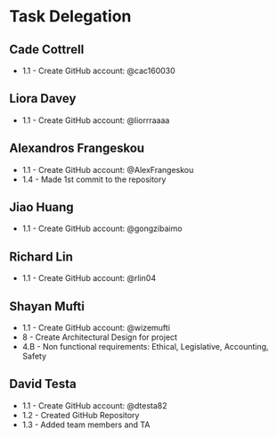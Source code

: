 # Task Delegation

## Cade Cottrell
   * 1.1 - Create GitHub account: @cac160030

## Liora Davey
   * 1.1 - Create GitHub account: @liorrraaaa

## Alexandros Frangeskou
   * 1.1 - Create GitHub account: @AlexFrangeskou
   * 1.4 - Made 1st commit to the repository

## Jiao Huang
   * 1.1 - Create GitHub account: @gongzibaimo

## Richard Lin
   * 1.1 - Create GitHub account: @rlin04

## Shayan Mufti
   * 1.1 - Create GitHub account: @wizemufti
   * 8 - Create Architectural Design for project  
   * 4.B - Non functional requirements: Ethical, Legislative, Accounting, Safety

## David Testa
   * 1.1 - Create GitHub account: @dtesta82
   * 1.2 - Created GitHub Repository
   * 1.3 - Added team members and TA
